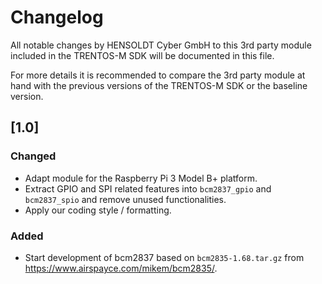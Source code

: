 # Changelog

All notable changes by HENSOLDT Cyber GmbH to this 3rd party module included in
the TRENTOS-M SDK will be documented in this file.

For more details it is recommended to compare the 3rd party module at hand with
the previous versions of the TRENTOS-M SDK or the baseline version.

## [1.0]

### Changed

- Adapt module for the Raspberry Pi 3 Model B+ platform.
- Extract GPIO and SPI related features into `bcm2837_gpio` and `bcm2837_spio`
and remove unused functionalities.
- Apply our coding style / formatting.

### Added

- Start development of bcm2837 based on `bcm2835-1.68.tar.gz` from
<https://www.airspayce.com/mikem/bcm2835/>.
